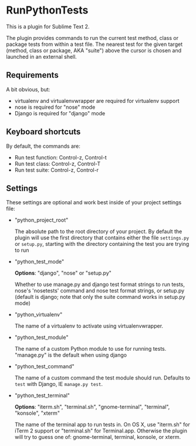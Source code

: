 # RunPythonTests

This is a plugin for Sublime Text 2.

The plugin provides commands to run the current test method, class or package 
tests from within a test file. The nearest test for the given target (method, 
class or package, AKA "suite") above the cursor is chosen and launched in an
external shell.

## Requirements

A bit obvious, but:

- virtualenv and virtualenvwrapper are required for virtualenv support
- nose is required for "nose" mode
- Django is required for "django" mode

## Keyboard shortcuts

By default, the commands are:

- Run test function: Control-z, Control-t
- Run test class: Control-z, Control-T
- Run test suite: Control-z, Control-r

## Settings

These settings are optional and work best inside of your project settings file:

- "python_project_root"

    The absolute path to the root directory of your project. By default the
    plugin will use the first directory that contains either the file
    `settings.py` or `setup.py`, starting with the directory containing the test
    you are trying to run

- "python_test_mode"

    **Options**: "django", "nose" or "setup.py"

    Whether to use manage.py and django test format strings to run tests, nose's
    'nosetests' command and nose test format strings, or setup.py (default is
    django; note that only the suite command works in setup.py mode)

- "python_virtualenv"

    The name of a virtualenv to activate using virtualenvwrapper.

- "python_test_module"

    The name of a custom Python module to use for running tests. "manage.py" is
    the default when using django

- "python_test_command"

    The name of a custom command the test module should run. Defaults to `test`
    with Django, IE `manage.py test`.

- "python_test_terminal"

    **Options**: "iterm.sh", "terminal.sh", "gnome-terminal", "terminal",
    "konsole", "xterm"

    The name of the terminal app to run tests in. On OS X, use "iterm.sh" for
    iTerm 2 support or "terminal.sh" for Terminal.app. Otherwise the plugin will
    try to guess one of: gnome-terminal, terminal, konsole, or xterm.